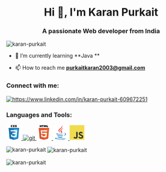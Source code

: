  <h1 align="center">Hi 👋, I'm Karan Purkait</h1>
<h3 align="center">A passionate Web developer from India</h3>

<p align="left"> <img src="https://komarev.com/ghpvc/?username=karan-purkait&label=Profile%20views&color=0e75b6&style=flat" alt="karan-purkait" /> </p>

- 🌱 I’m currently learning **Java **

- 📫 How to reach me **purkaitkaran2003@gmail.com**

<h3 align="left">Connect with me:</h3>
<p align="left">
<a href="https://linkedin.com/in/https://www.linkedin.com/in/karan-purkait-609672251" target="blank"><img align="center" src="https://raw.githubusercontent.com/rahuldkjain/github-profile-readme-generator/master/src/images/icons/Social/linked-in-alt.svg" alt="https://www.linkedin.com/in/karan-purkait-609672251" height="30" width="40" /></a>
</p>

<h3 align="left">Languages and Tools:</h3>
<p align="left"> <a href="https://www.w3schools.com/css/" target="_blank" rel="noreferrer"> <img src="https://raw.githubusercontent.com/devicons/devicon/master/icons/css3/css3-original-wordmark.svg" alt="css3" width="40" height="40"/> </a> <a href="https://git-scm.com/" target="_blank" rel="noreferrer"> <img src="https://www.vectorlogo.zone/logos/git-scm/git-scm-icon.svg" alt="git" width="40" height="40"/> </a> <a href="https://www.w3.org/html/" target="_blank" rel="noreferrer"> <img src="https://raw.githubusercontent.com/devicons/devicon/master/icons/html5/html5-original-wordmark.svg" alt="html5" width="40" height="40"/> </a> <a href="https://www.java.com" target="_blank" rel="noreferrer"> <img src="https://raw.githubusercontent.com/devicons/devicon/master/icons/java/java-original.svg" alt="java" width="40" height="40"/> </a> <a href="https://developer.mozilla.org/en-US/docs/Web/JavaScript" target="_blank" rel="noreferrer"> <img src="https://raw.githubusercontent.com/devicons/devicon/master/icons/javascript/javascript-original.svg" alt="javascript" width="40" height="40"/> </a> </p>

<p><img align="left" src="https://github-readme-stats.vercel.app/api/top-langs?username=karan-purkait&show_icons=true&locale=en&layout=compact" alt="karan-purkait" /></p>

<p>&nbsp;<img align="center" src="https://github-readme-stats.vercel.app/api?username=karan-purkait&show_icons=true&locale=en" alt="karan-purkait" /></p>

<p><img align="center" src="https://github-readme-streak-stats.herokuapp.com/?user=karan-purkait&" alt="karan-purkait" /></p>
